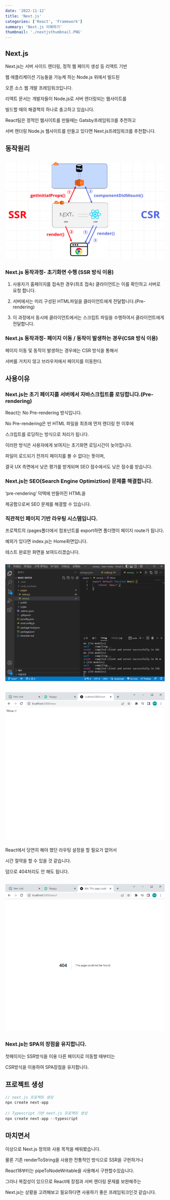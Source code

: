 ```yaml
---
date: '2022-11-12'
title: 'Next.js'
categories: ['React', 'Framework']
summary: 'Next.js 이해하기'
thumbnail: './nextjsthumbnail.PNG'
---
```


## Next.js

Next.js는 서버 사이드 렌더링, 정적 웹 페이지 생성 등 리액트 기반

웹 애플리케이션 기능들을 가능케 하는 Node.js 위에서 빌드된

오픈 소스 웹 개발 프레임워크입니다.

리액트 문서는 개발자들이 Node.js로 서버 렌더링되는 웹사이트를

빌드할 때의 해결책의 하나로 충고하고 있습니다.

React팀은 정적인 웹사이트를 만들때는 Gatsby프레임워크를 추천하고

서버 렌더링 Node.js 웹사이트를 만들고 있다면 Next.js프레임워크를 추천합니다.

## 동작원리

## ![file:///C:/Reactblog/LEEBLOG/static/nextjs/movement.png](../static/nextjs/movement.png)

### Next.js 동작과정- 초기화면 수행 (SSR 방식 이용)

1. 사용자가 홈페이지를 접속한 경우(최초 접속) 클라이언트는 이를 확인하고 서버로 요청 합니다.

2. 서버에서는 미리 구성된 HTML파일을 클라이언트에게 전달합니다.(Pre-rendering)

3. 이 과정에서 동시에 클라이언트에서는 스크립트 파일을 수행하여서 클라이언트에게 전달합니다.

### Next.js 동작과정- 페이지 이동 / 동작이 발생하는 경우(CSR 방식 이용)

페이지 이동 및 동작이 발생하는 경우에는 CSR 방식을 통해서

서버를 거치지 않고 브라우저에서 페이지를 이동한다.

## 사용이유

### Next.js는 초기 페이지를 서버에서 자바스크립트를 로딩합니다.(Pre-rendering)

React는 No Pre-rendering 방식입니다.

No Pre-rendering은 빈 HTML 파일을 최초에 먼저 렌더링 한 이후에

스크립트를 로딩하는 방식으로 처리가 됩니다.

이러한 방식은 사용자에게 보여지는 초기화면 로딩시간이 늦어집니다.

파일이 로드되기 전까지 페이지를 볼 수 없다는 뜻이며,

결국 UX 측면에서 낮은 평가를 받게되며 SEO 점수에서도 낮은 점수를 받습니다.

### Next.js는 SEO(Search Engine Optimiztion) 문제를 해결합니다.

‘pre-rendering’ 덕택에 만들어진 HTML을

제공함으로써 SEO 문제를 해결할 수 있습니다.

### 직관적인 페이지 기반 라우팅 시스템입니다.

프로젝트의 /pages폴더에서 컴포넌트를 export하면 폴더명이 페이지 route가 됩니다.

예외가 있다면 index.js는 Home화면입니다.

테스트 완료한 화면을 보여드리겠습니다.

## ![file:///C:/Reactblog/LEEBLOG/static/nextjs/routervscode.PNG](../static/nextjs/routervscode.PNG)

## ![file:///C:/Reactblog/LEEBLOG/static/nextjs/router.PNG](../static/nextjs/router.PNG)

React에서 당연히 해야 했던 라우팅 설정을 할 필요가 없어서

시간 절약을 할 수 있을 것 같습니다.

덤으로 404처리도 안 해도 됩니다.

## ![file:///C:/Reactblog/LEEBLOG/static/nextjs/404.PNG](../static/nextjs/404.PNG)

### Next.js는 SPA의 장점을 유지합니다.

첫페이지는 SSR방식을 이용 다른 페이지로 이동할 때부터는

CSR방식을 이용하여 SPA장점을 유지합니다.

## 프로젝트 생성

```JavaScript
// next.js 프로젝트 생성
npx create next-app

// Typescript 기반 next.js 프로젝트 생성
npx create next-app --typescript
```

## 마치면서

이상으로 Next.js 정의와 사용 목적을 배워봤습니다.

물론 기존 renderToString을 사용한 전통적인 방식으로 SSR을 구현하거나

React18부터는 pipeToNodeWritable을 사용해서 구현할수있습니다.

그러나 복잡성이 있으므로 React에 장점과 서버 렌더링 문제를 보완해주는

Next.js는 상황을 고려해보고 필요하다면 사용하기 좋은 프레임워크인것 같습니다.
